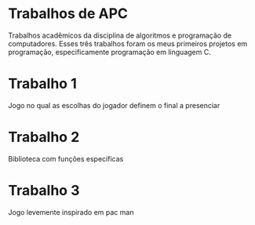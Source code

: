 # Trabalhos de APC
 Trabalhos acadêmicos da disciplina de algoritmos e programação de computadores. Esses três trabalhos foram os 
meus primeiros projetos em programação, especificamente programação em linguagem C.
# Trabalho 1
 Jogo no qual as escolhas do jogador definem o final a presenciar
# Trabalho 2
 Biblioteca com funções específicas
# Trabalho 3
 Jogo levemente inspirado em pac man
 



